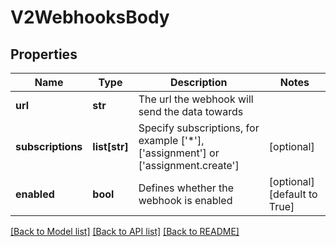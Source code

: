 # V2WebhooksBody

## Properties
Name | Type | Description | Notes
------------ | ------------- | ------------- | -------------
**url** | **str** | The url the webhook will send the data towards | 
**subscriptions** | **list[str]** | Specify subscriptions, for example [&#x27;*&#x27;], [&#x27;assignment&#x27;] or [&#x27;assignment.create&#x27;] | [optional] 
**enabled** | **bool** | Defines whether the webhook is enabled | [optional] [default to True]

[[Back to Model list]](../README.md#documentation-for-models) [[Back to API list]](../README.md#documentation-for-api-endpoints) [[Back to README]](../README.md)

